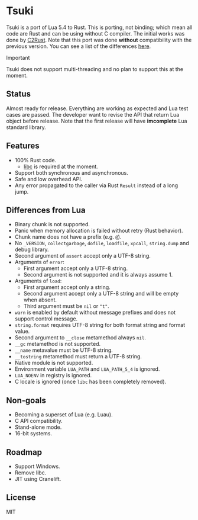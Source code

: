 # Tsuki

Tsuki is a port of Lua 5.4 to Rust. This is porting, not binding; which mean all code are Rust and can be using without C compiler. The initial works was done by [C2Rust](https://github.com/immunant/c2rust). Note that this port was done **without** compatibility with the previous version. You can see a list of the differences [here](https://www.lua.org/manual/5.4/manual.html#8).

> [!IMPORTANT]
> Tsuki does not support multi-threading and no plan to support this at the moment.

## Status

Almost ready for release. Everything are working as expected and Lua test cases are passed. The developer want to revise the API that return Lua object before release. Note that the first release will have **imcomplete** Lua standard library.

## Features

- 100% Rust code.
  - [libc](https://crates.io/crates/libc) is required at the moment.
- Support both synchronous and asynchronous.
- Safe and low overhead API.
- Any error propagated to the caller via Rust `Result` instead of a long jump.

## Differences from Lua

- Binary chunk is not supported.
- Panic when memory allocation is failed without retry (Rust behavior).
- Chunk name does not have a prefix (e.g. `@`).
- No `_VERSION`, `collectgarbage`, `dofile`, `loadfile`, `xpcall`, `string.dump` and debug library.
- Second argument of `assert` accept only a UTF-8 string.
- Arguments of `error`:
  - First argument accept only a UTF-8 string.
  - Second argument is not supported and it is always assume 1.
- Arguments of `load`:
  - First argument accept only a string.
  - Second argument accept only a UTF-8 string and will be empty when absent.
  - Third argument must be `nil` or `"t"`.
- `warn` is enabled by default without message prefixes and does not support control message.
- `string.format` requires UTF-8 string for both format string and format value.
- Second argument to `__close` metamethod always `nil`.
- `__gc` metamethod is not supported.
- `__name` metavalue must be UTF-8 string.
- `__tostring` metamethod must return a UTF-8 string.
- Native module is not supported.
- Environment variable `LUA_PATH` and `LUA_PATH_5_4` is ignored.
- `LUA_NOENV` in registry is ignored.
- C locale is ignored (once `libc` has been completely removed).

## Non-goals

- Becoming a superset of Lua (e.g. Luau).
- C API compatibility.
- Stand-alone mode.
- 16-bit systems.

## Roadmap

- Support Windows.
- Remove libc.
- JIT using Cranelift.

## License

MIT
